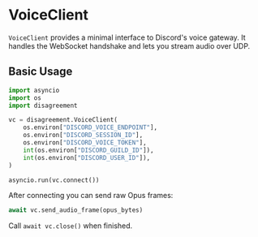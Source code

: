 # VoiceClient

`VoiceClient` provides a minimal interface to Discord's voice gateway. It handles the WebSocket handshake and lets you stream audio over UDP.

## Basic Usage

```python
import asyncio
import os
import disagreement

vc = disagreement.VoiceClient(
    os.environ["DISCORD_VOICE_ENDPOINT"],
    os.environ["DISCORD_SESSION_ID"],
    os.environ["DISCORD_VOICE_TOKEN"],
    int(os.environ["DISCORD_GUILD_ID"]),
    int(os.environ["DISCORD_USER_ID"]),
)

asyncio.run(vc.connect())
```

After connecting you can send raw Opus frames:

```python
await vc.send_audio_frame(opus_bytes)
```

Call `await vc.close()` when finished.
